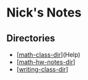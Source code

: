 # Nick's Notes
## Directories
- [[math-class-dir]](Help)
- [[math-hw-notes-dir]]
- [[writing-class-dir]]




[//begin]: # "Autogenerated link references for markdown compatibility"
[math-class-dir]: docs/Directories/math-class-dir.md "Math Class Dir"
[math-hw-notes-dir]: docs/Directories/math-hw-notes-dir.md "Math HW Notes Directory"
[writing-class-dir]: docs/Directories/writing-class-dir.md "Math Class Dir"
[//end]: # "Autogenerated link references"
